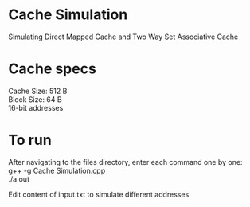 # Cache Simulation
Simulating Direct Mapped Cache and Two Way Set Associative Cache  

# Cache specs
Cache Size: 512 B  
Block Size: 64 B  
16-bit addresses 
  
# To run
After navigating to the files directory, enter each command one by one:  
g++ -g Cache Simulation.cpp  
./a.out  
  
Edit content of input.txt to simulate different addresses

